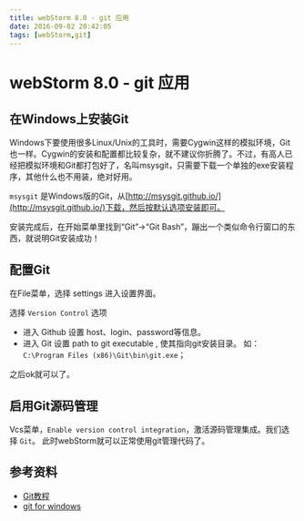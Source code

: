```yaml
---
title: webStorm 8.0 - git 应用
date: 2016-09-02 20:42:05
tags: [webStorm,git]
---
```

# webStorm 8.0 - git 应用 #


## 在Windows上安装Git ##

Windows下要使用很多Linux/Unix的工具时，需要Cygwin这样的模拟环境，Git也一样。Cygwin的安装和配置都比较复杂，就不建议你折腾了。不过，有高人已经把模拟环境和Git都打包好了，名叫msysgit，只需要下载一个单独的exe安装程序，其他什么也不用装，绝对好用。

`msysgit` 是Windows版的Git，从[http://msysgit.github.io/](http://msysgit.github.io/)下载，然后按默认选项安装即可。

安装完成后，在开始菜单里找到“Git”->“Git Bash”，蹦出一个类似命令行窗口的东西，就说明Git安装成功！

## 配置Git ##

在File菜单，选择 settings 进入设置界面。 

选择 `Version Control` 选项

- 进入 Github 设置 host、login、password等信息。
- 进入 Git 设置 path to git executable , 使其指向git安装目录。 如： `C:\Program Files (x86)\Git\bin\git.exe`；

之后ok就可以了。



## 启用Git源码管理 ##

Vcs菜单，`Enable version control integration`，激活源码管理集成。我们选择 `Git`。 此时webStorm就可以正常使用git管理代码了。


## 参考资料 ##

- [Git教程](http://www.liaoxuefeng.com/wiki/0013739516305929606dd18361248578c67b8067c8c017b000)
- [git for windows](http://msysgit.github.io/)


